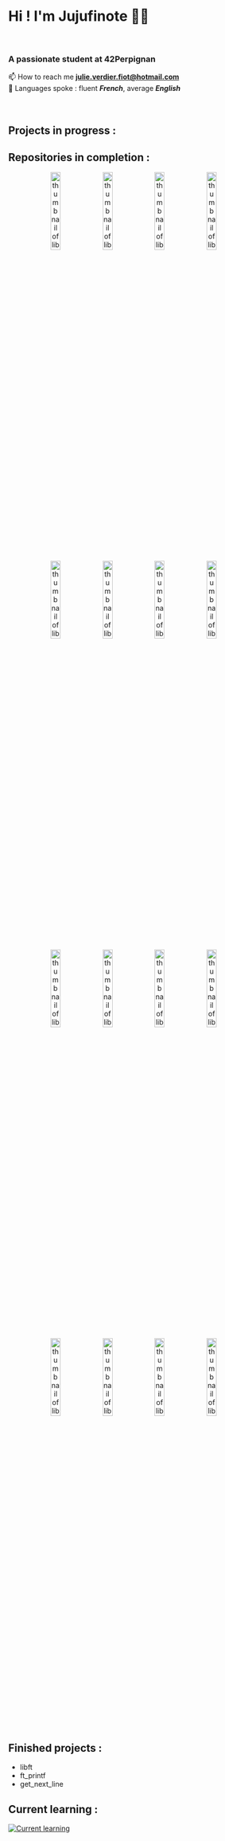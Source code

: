 # Hi ! I'm Jujufinote 👋😁
<br>

### A passionate student at 42Perpignan

📫 How to reach me **julie.verdier.fiot@hotmail.com** 
<br>👅 Languages spoke : fluent ***French***, average ***English***
<br>
<br>
<br>

## Projects in progress :
<!---
<a href="https://www.cprogramming.com/" target="_blank" rel="noreferrer"> <img src="https://raw.githubusercontent.com/devicons/devicon/master/icons/c/c-original.svg" alt="c" width="40" height="40"/> </a>

<img alt="thumbnail of ft_printf" src="https://github.com/Jujufinote/my_images/blob/main/ft_printf/vignette.jpg" width="20%"/> <img alt="thumbnail of libft" src="https://github.com/Jujufinote/my_images/blob/main/get_next_line/vignette.png" width="20%"/> 

--->
## Repositories in completion :
<p align="center">
<img alt="thumbnail of libft" src="https://github.com/Jujufinote/my_images/blob/main/libft/vignette.png" width="20%"/> <img alt="thumbnail of libft" src="https://github.com/Jujufinote/my_images/blob/main/libft/vignette.png" width="20%"/> <img alt="thumbnail of libft" src="https://github.com/Jujufinote/my_images/blob/main/libft/vignette.png" width="20%"/> <img alt="thumbnail of libft" src="https://github.com/Jujufinote/my_images/blob/main/libft/vignette.png" width="20%"/> <img alt="thumbnail of libft" src="https://github.com/Jujufinote/my_images/blob/main/libft/vignette.png" width="20%"/> <img alt="thumbnail of libft" src="https://github.com/Jujufinote/my_images/blob/main/libft/vignette.png" width="20%"/> <img alt="thumbnail of libft" src="https://github.com/Jujufinote/my_images/blob/main/libft/vignette.png" width="20%"/> <img alt="thumbnail of libft" src="https://github.com/Jujufinote/my_images/blob/main/libft/vignette.png" width="20%"/> <img alt="thumbnail of libft" src="https://github.com/Jujufinote/my_images/blob/main/libft/vignette2.png" width="20%"/> <img alt="thumbnail of libft" src="https://github.com/Jujufinote/my_images/blob/main/libft/vignette2.png" width="20%"/> <img alt="thumbnail of libft" src="https://github.com/Jujufinote/my_images/blob/main/libft/vignette2.png" width="20%"/> <img alt="thumbnail of libft" src="https://github.com/Jujufinote/my_images/blob/main/libft/vignette2.png" width="20%"/> <img alt="thumbnail of libft" src="https://github.com/Jujufinote/my_images/blob/main/libft/vignette2.png" width="20%"/> <img alt="thumbnail of libft" src="https://github.com/Jujufinote/my_images/blob/main/libft/vignette2.png" width="20%"/> <img alt="thumbnail of libft" src="https://github.com/Jujufinote/my_images/blob/main/libft/vignette2.png" width="20%"/> <img alt="thumbnail of libft" src="https://github.com/Jujufinote/my_images/blob/main/libft/vignette2.png" width="20%"/> 
</p>

## Finished projects :
- libft
- ft_printf
- get_next_line

## Current learning :
[![Current learning](https://skillicons.dev/icons?i=c,html,markdown,git)](https://skillicons.dev)

<!---
Jujufinote/Jujufinote is a ✨ special ✨ repository because its `README.md` (this file) appears on your GitHub profile.
You can click the Preview link to take a look at your changes.
--->
